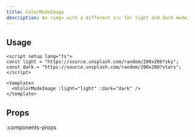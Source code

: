 ```yaml
---
title: ColorModeImage
description: An <img> with a different src for light and dark mode.
---
```


## Usage

```vue [example.vue]
<script setup lang="ts">
const light = "https://source.unsplash.com/random/200x200?sky";
const dark = "https://source.unsplash.com/random/200x200?stars";
</script>

<template>
  <UColorModeImage :light="light" :dark="dark" />
</template>
```

## Props

:components-props
